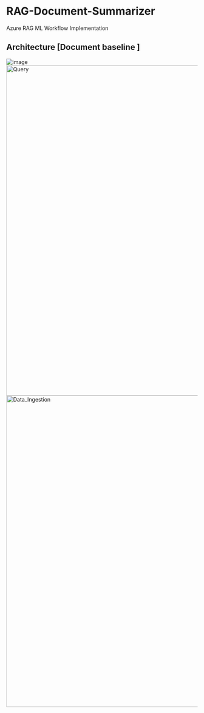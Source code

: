 # RAG-Document-Summarizer
Azure RAG ML Workflow Implementation 

## Architecture [Document baseline ]
![image](https://github.com/FranklineMisango/Azure-RAG-Pipeline/assets/95913228/77a21b2d-3726-4045-ad88-013928a08780)
<img width="867" alt="Query" src="https://github.com/FranklineMisango/Azure-RAG-Pipeline/assets/95913228/3eef9e7c-7311-4cbf-b57b-e7a5720194a9">
<img width="818" alt="Data_Ingestion" src="https://github.com/FranklineMisango/Azure-RAG-Pipeline/assets/95913228/b36a976e-74ed-4d09-86b5-e26742527bff">

